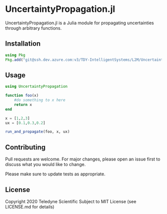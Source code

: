 # UncertaintyPropagation.jl

UncertaintyPropagation.jl is a Julia module for propagating uncertainties through arbitrary functions.



## Installation

```julia
using Pkg
Pkg.add("git@ssh.dev.azure.com:v3/TDY-IntelligentSystems/L2M/UncertaintyPropagation.jl")
```

## Usage

```julia
using UncertaintyPropagation

function foo(x)
    #do something to x here
    return x
end

x = [1,2,3]
ux = [0.1,0.3,0.2]

run_and_propagate(foo, x, ux)
```

## Contributing
Pull requests are welcome. For major changes, please open an issue first to discuss what you would like to change.

Please make sure to update tests as appropriate.

## License
Copyright 2020 Teledyne Scientific
Subject to MIT License (see LICENSE.md for details)
